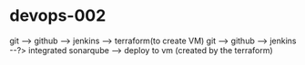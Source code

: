 # devops-002
git --> github --> jenkins --> terraform(to create VM)
git --> github --> jenkins --?> integrated sonarqube --> deploy to vm (created by the terraform)
